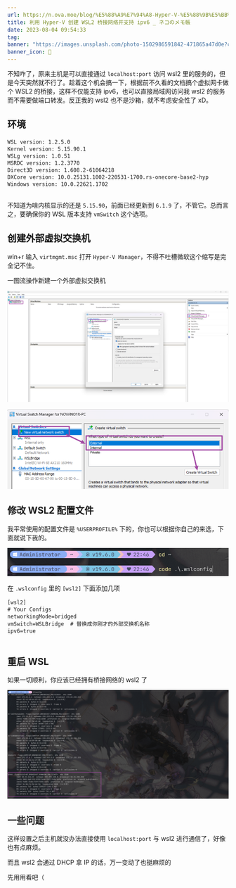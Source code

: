 ```yaml
---
url: https://n.ova.moe/blog/%E5%88%A9%E7%94%A8-Hyper-V-%E5%88%9B%E5%BB%BA-WSL2-%E6%A1%A5%E6%8E%A5%E7%BD%91%E7%BB%9C/
title: 利用 Hyper-V 创建 WSL2 桥接网络并支持 ipv6 _ ネコのメモ帳
date: 2023-08-04 09:54:33
tag: 
banner: "https://images.unsplash.com/photo-1502986591842-471865a47d0e?crop=entropy&cs=srgb&fm=jpg&ixid=M3w0Njc1ODd8MHwxfHJhbmRvbXx8fHx8fHwxfHwxNjkxMTE0MDY4fA&ixlib=rb-4.0.3&q=85&fit=crop&w=1882&max-h=540"
banner_icon: 🔖
---
```

不知咋了，原来主机是可以直接通过 `localhost:port` 访问 wsl2 里的服务的，但是今天突然就不行了。趁着这个机会搞一下，根据前不久看的文档搞个虚拟网卡做个 WSL2 的桥接，这样不仅能支持 ipv6，也可以直接局域网访问我 wsl2 的服务而不需要做端口转发。反正我的 wsl2 也不是沙箱，就不考虑安全性了 xD。

## 环境[​](#环境 "标题的直接链接")

```
WSL version: 1.2.5.0
Kernel version: 5.15.90.1
WSLg version: 1.0.51
MSRDC version: 1.2.3770
Direct3D version: 1.608.2-61064218
DXCore version: 10.0.25131.1002-220531-1700.rs-onecore-base2-hyp
Windows version: 10.0.22621.1702


```

不知道为啥内核显示的还是 `5.15.90`，前面已经更新到 `6.1.9` 了，不管它。总而言之，要确保你的 WSL 版本支持 `vmSwitch` 这个选项。

## 创建外部虚拟交换机[​](#创建外部虚拟交换机 "标题的直接链接")

win+r 输入 `virtmgmt.msc` 打开 `Hyper-V Manager`，不得不吐槽微软这个缩写是完全记不住。

一图流操作新建一个外部虚拟交换机

![](<assets/1691114074266.png>)

![](<assets/1691114075655.png>)

## 修改 WSL2 配置文件[​](#修改-wsl2-配置文件 "标题的直接链接")

我平常使用的配置文件是 `%USERPROFILE%` 下的，你也可以根据你自己的来选，下面就说下我的。

![](<assets/1691114076049.png>)

在 `.wslconfig` 里的 `[wsl2]` 下面添加几项

```
[wsl2]
# Your Configs
networkingMode=bridged
vmSwitch=WSLBridge  # 替换成你刚才的外部交换机名称
ipv6=true


```

## 重启 WSL[​](#重启-wsl "标题的直接链接")

如果一切顺利，你应该已经拥有桥接网络的 wsl2 了

![](<assets/1691114076270.png>)

## 一些问题[​](#一些问题 "标题的直接链接")

这样设置之后主机就没办法直接使用 `localhost:port` 与 wsl2 进行通信了，好像也有点麻烦。

而且 wsl2 会通过 DHCP 拿 IP 的话，万一变动了也挺麻烦的

先用用看吧（
